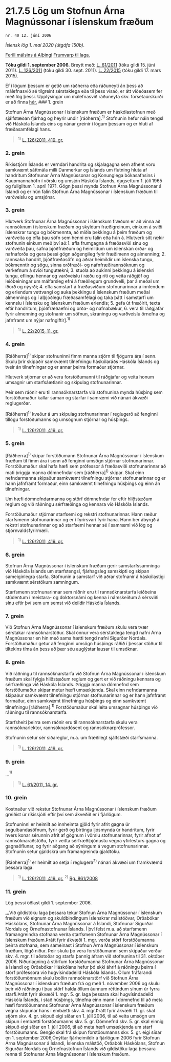 # 21.7.5 Lög um Stofnun Árna Magnússonar í íslenskum fræðum

`nr. 40 12. júní 2006`

_Íslensk lög 1. maí 2020 (útgáfa 150b)._

[Ferill málsins á Alþingi](https://www.althingi.is/thingstorf/thingmalalistar-eftir-thingum/ferill/?ltg=132&mnr=331)
[Frumvarp til laga.](https://www.althingi.is/altext/132/s/0363.html)

**Tóku gildi 1. september 2006.**
Breytt með:
[L. 61/2011](https://althingi.is/altext/stjt/2011.061.html) (tóku gildi 15. júní 2011).
[L. 126/2011](https://althingi.is/altext/stjt/2011.126.html) (tóku gildi 30. sept. 2011).
[L. 22/2015](https://althingi.is/altext/stjt/2015.022.html) (tóku gildi 17. mars 2015).

Ef í lögum þessum er getið um ráðherra eða ráðuneyti án þess að málefnasvið sé tilgreint sérstaklega eða til þess vísað, er átt viðeðasem fer með lög þessi. Upplýsingar um málefnasvið ráðuneyta skv. forsetaúrskurði er að finna [hér.](2018119.md) ### 1. grein

Stofnun Árna Magnússonar í íslenskum fræðum er háskólastofnun með sjálfstæðan fjárhag og heyrir undir [ráðherra].<sup>1)</sup> Stofnunin hefur náin tengsl við Háskóla Íslands eins og nánar greinir í lögum þessum og er hluti af fræðasamfélagi hans.

> <sup>1)</sup> [L. 126/2011, 419. gr.](https://althingi.is/altext/stjt/2011.126.html)

### 2. grein

Ríkisstjórn Íslands er verndari handrita og skjalagagna sem afhent voru samkvæmt sáttmála milli Danmerkur og Íslands um flutning hluta af handritum Stofnunar Árna Magnússonar og Konunglega bókasafnsins í Kaupmannahöfn í vörslu og umsjón Háskóla Íslands, dagsettum 1. júlí 1965 og fullgiltum 1. apríl 1971. Gögn þessi mynda Stofnun Árna Magnússonar á Íslandi og er hún falin Stofnun Árna Magnússonar í íslenskum fræðum til varðveislu og umsjónar.

### 3. grein

Hlutverk Stofnunar Árna Magnússonar í íslenskum fræðum er að vinna að rannsóknum í íslenskum fræðum og skyldum fræðigreinum, einkum á sviði íslenskrar tungu og bókmennta, að miðla þekkingu á þeim fræðum og varðveita og efla þau söfn sem henni eru falin eða hún á. Hlutverk sitt rækir stofnunin einkum með því að:1. afla frumgagna á fræðasviði sínu og varðveita þau, safna þjóðfræðum og heimildum um íslenskan orða- og nafnaforða og gera þessi gögn aðgengileg fyrir fræðimenn og almenning;
2. rannsaka handrit, þjóðfræðasöfn og aðrar heimildir um íslenska tungu, bókmenntir og sögu, sinna orðfræði- og nafnfræðirannsóknum og verkefnum á sviði tungutækni;
3. stuðla að aukinni þekkingu á íslenskri tungu, eflingu hennar og varðveislu í ræðu og riti og veita ráðgjöf og leiðbeiningar um málfarsleg efni á fræðilegum grundvelli, þar á meðal um íðorð og nýyrði;
4. efla samstarf á fræðasviðum stofnunarinnar á innlendum og erlendum vettvangi og auka þekkingu á íslenskum fræðum meðal almennings og í alþjóðlegu fræðasamfélagi og taka þátt í samstarfi um kennslu í íslensku og íslenskum fræðum erlendis;
5. gefa út fræðirit, texta eftir handritum, þjóðfræðaefni og orða- og nafnabækur,
6. vera til ráðgjafar fyrir almenning og stofnanir um söfnun, skráningu og varðveislu örnefna og jafnframt um nýjar nafngiftir].<sup>1)</sup> 

> <sup>1)</sup> [L. 22/2015, 11. gr.](https://althingi.is/altext/stjt/2015.022.html#G11)

### 4. grein

[Ráðherra]<sup>1)</sup> skipar stofnuninni fimm manna stjórn til fjögurra ára í senn. Skulu þrír skipaðir samkvæmt tilnefningu háskólaráðs Háskóla Íslands og tveir án tilnefningar og er annar þeirra formaður stjórnar.

Hlutverk stjórnar er að vera forstöðumanni til ráðgjafar og veita honum umsagnir um starfsáætlanir og skipulag stofnunarinnar.

Þeir sem ráðnir eru til rannsóknarstarfa við stofnunina mynda húsþing sem forstöðumaður kallar saman og starfar í samræmi við nánari ákvæði reglugerðar.

[Ráðherra]<sup>1)</sup> kveður á um skipulag stofnunarinnar í reglugerð að fenginni tillögu forstöðumanns og umsögnum stjórnar og húsþings.

> <sup>1)</sup> [L. 126/2011, 419. gr.](https://althingi.is/altext/stjt/2011.126.html)

### 5. grein

[Ráðherra]<sup>1)</sup> skipar forstöðumann Stofnunar Árna Magnússonar í íslenskum fræðum til fimm ára í senn að fenginni umsögn stjórnar stofnunarinnar. Forstöðumaður skal hafa hæfi sem prófessor á fræðasviði stofnunarinnar að mati þriggja manna dómnefndar sem [ráðherra]<sup>1)</sup> skipar. Skal einn nefndarmanna skipaður samkvæmt tilnefningu stjórnar stofnunarinnar og er hann jafnframt formaður, einn samkvæmt tilnefningu húsþings og einn án tilnefningar.

Um hæfi dómnefndarmanna og störf dómnefndar fer eftir hliðstæðum reglum og við ráðningu sérfræðinga og kennara við Háskóla Íslands.

Forstöðumaður stjórnar starfsemi og rekstri stofnunarinnar. Hann ræður starfsmenn stofnunarinnar og er í fyrirsvari fyrir hana. Hann ber ábyrgð á rekstri stofnunarinnar og að starfsemi hennar sé í samræmi við lög og stjórnvaldsfyrirmæli.

> <sup>1)</sup> [L. 126/2011, 419. gr.](https://althingi.is/altext/stjt/2011.126.html)

### 6. grein

Stofnun Árna Magnússonar í íslenskum fræðum gerir samstarfssamninga við Háskóla Íslands um starfstengsl, fjárhagsleg samskipti og skipan sameiginlegra starfa. Stofnunin á samstarf við aðrar stofnanir á háskólastigi samkvæmt sérstökum samningum.

Starfsmenn stofnunarinnar sem ráðnir eru til rannsóknarstarfa leiðbeina stúdentum í meistara- og doktorsnámi og kenna í námskeiðum á sérsviði sínu eftir því sem um semst við deildir Háskóla Íslands.

### 7. grein

Við Stofnun Árna Magnússonar í íslenskum fræðum skulu vera tvær sérstakar rannsóknarstöður. Skal önnur vera sérstaklega tengd nafni Árna Magnússonar en hin með sama hætti tengd nafni Sigurðar Nordals. Forstöðumaður getur að fenginni umsögn húsþings ráðið í þessar stöður til tiltekins tíma án þess að þær séu auglýstar lausar til umsóknar.

### 8. grein

Við ráðningu til rannsóknarstarfa við Stofnun Árna Magnússonar í íslenskum fræðum skal fylgja hliðstæðum reglum og gert er við ráðningu kennara og sérfræðinga við Háskóla Íslands. Þriggja manna dómnefnd sem forstöðumaður skipar metur hæfi umsækjenda. Skal einn nefndarmanna skipaður samkvæmt tilnefningu stjórnar stofnunarinnar og er hann jafnframt formaður, einn samkvæmt tilnefningu húsþings og einn samkvæmt tilnefningu [ráðherra].<sup>1)</sup> Forstöðumaður skal leita umsagnar húsþings við ráðningu til rannsóknarstarfa.

Starfsheiti þeirra sem ráðnir eru til rannsóknarstarfa skulu vera rannsóknarlektor, rannsóknardósent og rannsóknarprófessor.

Stofnunin setur sér siðareglur, m.a. um fræðilegt sjálfstæði starfsmanna.

> <sup>1)</sup> [L. 126/2011, 419. gr.](https://althingi.is/altext/stjt/2011.126.html)

### 9. grein

…<sup>1)</sup> 

> <sup>1)</sup> [L. 61/2011, 14. gr.](https://althingi.is/altext/stjt/2011.061.html#G14)

### 10. grein

Kostnaður við rekstur Stofnunar Árna Magnússonar í íslenskum fræðum greiðist úr ríkissjóði eftir því sem ákveðið er í fjárlögum.

Stofnuninni er heimilt að innheimta gjöld fyrir afrit gagna úr segulbandasöfnum, fyrir gerð og birtingu ljósmynda úr handritum, fyrir hvers konar sérunnin afrit af gögnum í vörslu stofnunarinnar, fyrir afnot af rannsóknaraðstöðu, fyrir veitta sérfræðiþjónustu vegna yfirlesturs gagna og gagnaöflunar, og fyrir aðgang að sýningum á vegum stofnunarinnar. Stofnunin setur gjaldskrá um framangreinda gjaldtöku.

[Ráðherra]<sup>1)</sup> er heimilt að setja í reglugerð<sup>2)</sup> nánari ákvæði um framkvæmd þessara laga.

> <sup>1)</sup> [L. 126/2011, 419. gr.](https://althingi.is/altext/stjt/2011.126.html) <sup>2)</sup> [Rg. 861/2008](https://althingi.ishttps://www.reglugerd.is/reglugerdir/allar/nr/861-2008)

### 11. grein

Lög þessi öðlast gildi 1. september 2006.

[…](https://www.althingi.is/lagasafn/leidbeiningar/)Við gildistöku laga þessara tekur Stofnun Árna Magnússonar í íslenskum fræðum við eignum og skuldbindingum Íslenskrar málstöðvar, Orðabókar Háskólans, Stofnunar Árna Magnússonar á Íslandi, Stofnunar Sigurðar Nordals og Örnefnastofnunar Íslands. Í því felst m.a. að starfsmenn framangreindra stofnana verða starfsmenn Stofnunar Árna Magnússonar í íslenskum fræðum.Þrátt fyrir ákvæði 1. mgr. verða störf forstöðumanna þeirra stofnana, sem sameinast í Stofnun Árna Magnússonar í íslenskum fræðum, lögð niður. Þeir skulu þó vera forstöðumanni sem skipaður verður skv. 4. mgr. til aðstoðar og starfa þannig áfram við stofnunina til 31. október 2006. Niðurlagning á störfum forstöðumanna Stofnunar Árna Magnússonar á Íslandi og Orðabókar Háskólans hefur þó ekki áhrif á ráðningu þeirra í störf prófessora við hugvísindadeild Háskóla Íslands. Öllum fráfarandi forstöðumönnum skulu boðin rannsóknarstörf við Stofnun Árna Magnússonar í íslenskum fræðum frá og með 1. nóvember 2006 og skulu þeir við ráðningu í þau störf halda öllum áunnum réttindum sínum úr fyrra starfi.Þrátt fyrir ákvæði 1. mgr. 5. gr. laga þessara skal hugvísindadeild Háskóla Íslands, í stað húsþings, tilnefna einn mann í dómnefnd til að meta hæfi forstöðumanns Stofnunar Árna Magnússonar í íslenskum fræðum vegna skipunar hans í embætti skv. 4. mgr.Þrátt fyrir ákvæði 11. gr. skal stjórn skv. 4. gr. skipuð eigi síðar en 1. júlí 2006, til að veita umsögn um skipun í embætti forstöðumanns skv. 5. gr. Dómnefnd skv. 5. gr. skal einnig skipuð eigi síðar en 1. júlí 2006, til að meta hæfi umsækjenda um starf forstöðumanns. Gengið skal frá skipun forstöðumanns skv. 5. gr. eigi síðar en 1. september 2006.Ónýttar fjárheimildir á fjárlögum 2006 fyrir Stofnun Árna Magnússonar á Íslandi, Íslenska málstöð, Orðabók Háskólans, Stofnun Sigurðar Nordals og Örnefnastofnun Íslands við gildistöku laga þessara renna til Stofnunar Árna Magnússonar í íslenskum fræðum.
